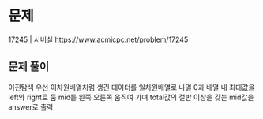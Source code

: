 # 문제

17245 | 서버실
https://www.acmicpc.net/problem/17245

## 문제 풀이

이진탐색
우선 이차원배열처럼 생긴 데이터를 일차원배열로 나열
0과 배열 내 최대값을 left와 right로 둠
mid를 왼쪽 오른쪽 움직여 가며 total값의 절반 이상을 갖는 mid값을 answer로 출력
